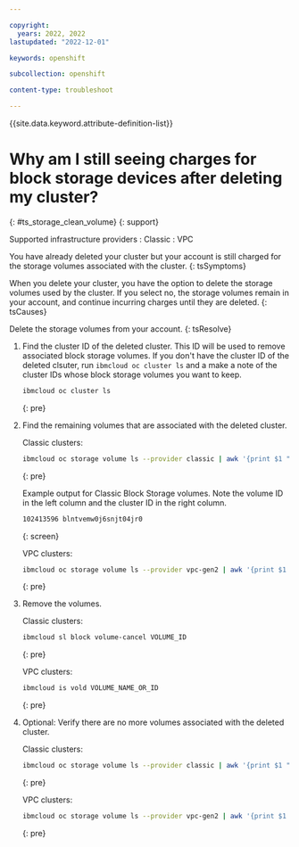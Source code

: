 ```yaml
---

copyright: 
  years: 2022, 2022
lastupdated: "2022-12-01"

keywords: openshift

subcollection: openshift

content-type: troubleshoot

---
```


{{site.data.keyword.attribute-definition-list}}




# Why am I still seeing charges for block storage devices after deleting my cluster?
{: #ts_storage_clean_volume}
{: support}

Supported infrastructure providers
:   Classic
:   VPC

You have already deleted your cluster but your account is still charged for the storage volumes associated with the cluster.
{: tsSymptoms}


When you delete your cluster, you have the option to delete the storage volumes used by the cluster. If you select no, the storage volumes remain in your account, and continue incurring charges until they are deleted.
{: tsCauses}

Delete the storage volumes from your account.
{: tsResolve}

1. Find the cluster ID of the deleted cluster. This ID will be used to remove associated block storage volumes. If you don't have the cluster ID of the deleted clsuter, run `ibmcloud oc cluster ls` and a make a note of the cluster IDs whose block storage volumes you want to keep.

    ```sh
    ibmcloud oc cluster ls
    ```
    {: pre}
    
2. Find the remaining volumes that are associated with the deleted cluster.

    Classic clusters:
    ```sh
    ibmcloud oc storage volume ls --provider classic | awk '{print $1 " " $8}'
    ```
    {: pre}
    
    Example output for Classic Block Storage volumes. Note the volume ID in the left column and the cluster ID in the right column.
    ```sh
    102413596 blntvemw0j6snjt04jr0
    ```
    {: screen}
    
    
    VPC clusters:
    ```sh
    ibmcloud oc storage volume ls --provider vpc-gen2 | awk '{print $1 " " $8}'
    ```
    {: pre}

3. Remove the volumes.
    
    Classic clusters:
    ```sh
    ibmcloud sl block volume-cancel VOLUME_ID
    ```
    {: pre}

    VPC clusters:
    ```sh
    ibmcloud is vold VOLUME_NAME_OR_ID
    ```
    {: pre}

4. Optional: Verify there are no more volumes associated with the deleted cluster.
    
    Classic clusters:
    ```sh
    ibmcloud oc storage volume ls --provider classic | awk '{print $1 " " $8}'
    ```
    {: pre}

    VPC clusters:
    ```sh
    ibmcloud oc storage volume ls --provider vpc-gen2 | awk '{print $1 " " $8}'
    ```
    {: pre}
